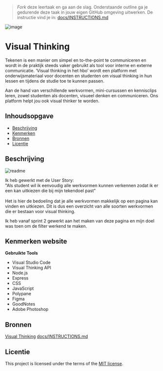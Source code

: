 > _Fork_ deze leertaak en ga aan de slag. Onderstaande outline ga je gedurende deze taak in jouw eigen GitHub omgeving uitwerken. De instructie vind je in: [docs/INSTRUCTIONS.md](docs/INSTRUCTIONS.md)

![image](https://user-images.githubusercontent.com/1061632/191292733-fe7516d2-aaf9-4fc6-bbed-14fbd9d26dd5.png)

# Visual Thinking
Tekenen is een manier om simpel en to-the-point te communiceren en wordt in de praktijk steeds vaker gebruikt als tool voor interne en externe communicatie. ‘Visual thinking in het hbo’ wordt een platform met onderwijsmateriaal voor docenten en studenten om visual thinking in hun lessen en tijdens de studie toe te kunnen passen.

Aan de hand van verschillende werkvormen, mini-cursussen en kennisclips leren, zowel studenten als docenten, visueel denken en communiceren. Ons platform helpt jou ook visual thinker te worden.

## Inhoudsopgave
  * [Beschrijving](#beschrijving)
  * [Kenmerken](#kenmerken)
  * [Bronnen](#bronnen)
  * [Licentie](#licentie)

## Beschrijving

![readme](https://user-images.githubusercontent.com/106411511/227812045-65bf2cdd-d4ec-4706-a848-cc0dc18f7685.jpg)


Ik heb gewerkt met de User Story:
<br>
"Als student wil ik eenvoudig alle werkvormen kunnen verkennen zodat ik er een kan uitkiezen die bij mijn tekendoel past"
<br>
<br>
Het is hier de bedoeling dat je alle werkvormen makkelijk op een pagina kan vinden en uitkiezen. Dit is dus een overzicht van alle soorten werkvormen die er bestaan voor visual thinking. 

Ik heb vanaf sprint 2 gewerkt aan het maken van deze pagina en mijn doel was toen om de filter werkend te maken. 

## Kenmerken website

<b>Gebruikte Tools</b>
<ul>
<li>Visual Studio Code</li>
<li>Visual Thinking API</li>
<li>Node.js</li>
<li>Express</li>
<li>CSS</li>
<li>JavaScript</li>
<li>Polypane</li>
<li>Figma</li>
<li>GoodNotes</li>
<li>Adobe Photoshop</li>
</ul>

## Bronnen

<a href="https://github.com/fdnd-agency/visual-thinking">Visual Thinking</a>
[docs/INSTRUCTIONS.md](docs/INSTRUCTIONS.md)

## Licentie

This project is licensed under the terms of the [MIT license](./LICENSE).
